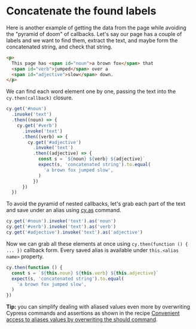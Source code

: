 # Concatenate the found labels

Here is another example of getting the data from the page while avoiding the "pyramid of doom" of callbacks. Let's say our page has a couple of labels and we want to find them, extract the text, and maybe form the concatenated string, and check that string.

<!-- fiddle Concatenate the found labels -->

```html
<p>
  This page has <span id="noun">a brown fox</span> that
  <span id="verb">jumped</span> over a
  <span id="adjective">slow</span> down.
</p>
```

We can find each word element one by one, passing the text into the `cy.then(callback)` closure.

```js skip
cy.get('#noun')
  .invoke('text')
  .then((noun) => {
    cy.get('#verb')
      .invoke('text')
      .then((verb) => {
        cy.get('#adjective')
          .invoke('text')
          .then((adjective) => {
            const s = `${noun} ${verb} ${adjective}`
            expect(s, 'concatenated string').to.equal(
              'a brown fox jumped slow',
            )
          })
      })
  })
```

To avoid the pyramid of nested callbacks, let's grab each part of the text and save under an alias using [cy.as](https://on.cypress.io/as) command.

```js
cy.get('#noun').invoke('text').as('noun')
cy.get('#verb').invoke('text').as('verb')
cy.get('#adjective').invoke('text').as('adjective')
```

Now we can grab all these elements at once using `cy.then(function () { ... })` callback form. Every saved alias is available under `this.<alias name>` property.

```js
cy.then(function () {
  const s = `${this.noun} ${this.verb} ${this.adjective}`
  expect(s, 'concatenated string').to.equal(
    'a brown fox jumped slow',
  )
})
```

<!-- fiddle-end -->

**Tip:** you can simplify dealing with aliased values even more by overwriting Cypress commands and assertions as shown in the recipe [Convenient access to aliases values by overwriting the should command](./overwrite-should.md).
